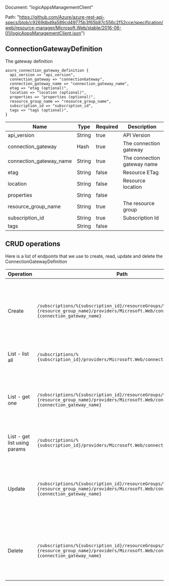 Document: "logicAppsManagementClient"


Path: "https://github.com/Azure/azure-rest-api-specs/blob/c9269dbd9a589cd49775b3f65b87c556c2f52cce/specification/web/resource-manager/Microsoft.Web/stable/2016-06-01/logicAppsManagementClient.json")

## ConnectionGatewayDefinition

The gateway definition

```puppet
azure_connection_gateway_definition {
  api_version => "api_version",
  connection_gateway => "connectionGateway",
  connection_gateway_name => "connection_gateway_name",
  etag => "etag (optional)",
  location => "location (optional)",
  properties => "properties (optional)",
  resource_group_name => "resource_group_name",
  subscription_id => "subscription_id",
  tags => "tags (optional)",
}
```

| Name        | Type           | Required       | Description       |
| ------------- | ------------- | ------------- | ------------- |
|api_version | String | true | API Version |
|connection_gateway | Hash | true | The connection gateway |
|connection_gateway_name | String | true | The connection gateway name |
|etag | String | false | Resource ETag |
|location | String | false | Resource location |
|properties | String | false |  |
|resource_group_name | String | true | The resource group |
|subscription_id | String | true | Subscription Id |
|tags | String | false |  |



## CRUD operations

Here is a list of endpoints that we use to create, read, update and delete the ConnectionGatewayDefinition

| Operation | Path | Verb | Description | OperationID |
| ------------- | ------------- | ------------- | ------------- | ------------- |
|Create|`/subscriptions/%{subscription_id}/resourceGroups/%{resource_group_name}/providers/Microsoft.Web/connectionGateways/%{connection_gateway_name}`|Put|Creates or updates a specific gateway for under a subscription and in a specific resource group|ConnectionGateways_CreateOrUpdate|
|List - list all|`/subscriptions/%{subscription_id}/providers/Microsoft.Web/connectionGateways`|Get|Gets a list of gateways under a subscription|ConnectionGateways_List|
|List - get one|`/subscriptions/%{subscription_id}/resourceGroups/%{resource_group_name}/providers/Microsoft.Web/connectionGateways/%{connection_gateway_name}`|Get|Gets a specific gateway under a subscription and in a specific resource group|ConnectionGateways_Get|
|List - get list using params|`/subscriptions/%{subscription_id}/providers/Microsoft.Web/connectionGateways`|Get|Gets a list of gateways under a subscription|ConnectionGateways_List|
|Update|`/subscriptions/%{subscription_id}/resourceGroups/%{resource_group_name}/providers/Microsoft.Web/connectionGateways/%{connection_gateway_name}`|Put|Creates or updates a specific gateway for under a subscription and in a specific resource group|ConnectionGateways_CreateOrUpdate|
|Delete|`/subscriptions/%{subscription_id}/resourceGroups/%{resource_group_name}/providers/Microsoft.Web/connectionGateways/%{connection_gateway_name}`|Delete|Deletes a specific gateway for under a subscription and in a specific resource group|ConnectionGateways_Delete|
